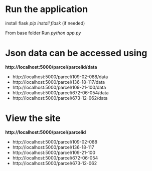# Run the application 
  install flask *pip install flask* (if needed)
  
  From base folder Run *python app.py*  
# Json data can be accessed using 
 **http://localhost:5000/parcel/parcelid/data**
  * http://localhost:5000/parcel/109-02-088/data 
  * http://localhost:5000/parcel/136-18-117/data 
  * http://localhost:5000/parcel/109-21-100/data 
  * http://localhost:5000/parcel/672-06-054/data 
  * http://localhost:5000/parcel/673-12-062/data 
# View the site 
 **http://localhost:5000/parcel/parcelid**
  * http://localhost:5000/parcel/109-02-088 
  * http://localhost:5000/parcel/136-18-117 
  * http://localhost:5000/parcel/109-21-100 
  * http://localhost:5000/parcel/672-06-054 
  * http://localhost:5000/parcel/673-12-062 


